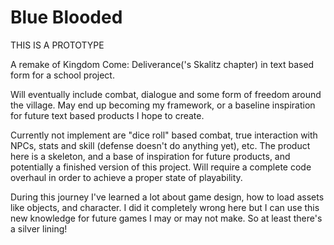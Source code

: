 # Blue Blooded
THIS IS A PROTOTYPE

A remake of Kingdom Come: Deliverance('s Skalitz chapter) in text based form for a school project.

Will eventually include combat, dialogue and some form of freedom around the village. May end up becoming my framework, or a baseline inspiration for future text based products I hope to create.

Currently not implement are "dice roll" based combat, true interaction with NPCs, stats and skill (defense doesn't do anything yet), etc.
The product here is a skeleton, and a base of inspiration for future products, and potentially a finished version of this project. Will require a complete code overhaul in order to achieve a proper state of playability.

During this journey I've learned a lot about game design, how to load assets like objects, and character. I did it completely wrong here but I can use this new knowledge for future games I may or may not make. So at least there's a silver lining!


